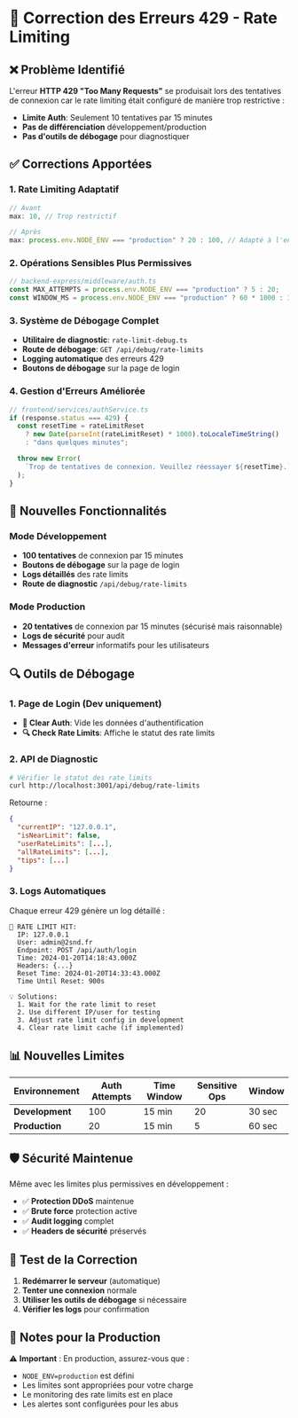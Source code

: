 # 🔧 Correction des Erreurs 429 - Rate Limiting

## ❌ Problème Identifié

L'erreur **HTTP 429 "Too Many Requests"** se produisait lors des tentatives de connexion car le rate limiting était configuré de manière trop restrictive :

- **Limite Auth**: Seulement 10 tentatives par 15 minutes
- **Pas de différenciation** développement/production
- **Pas d'outils de débogage** pour diagnostiquer

## ✅ Corrections Apportées

### 1. **Rate Limiting Adaptatif**

```typescript
// Avant
max: 10, // Trop restrictif

// Après
max: process.env.NODE_ENV === "production" ? 20 : 100, // Adapté à l'environnement
```

### 2. **Opérations Sensibles Plus Permissives**

```typescript
// backend-express/middleware/auth.ts
const MAX_ATTEMPTS = process.env.NODE_ENV === "production" ? 5 : 20;
const WINDOW_MS = process.env.NODE_ENV === "production" ? 60 * 1000 : 30 * 1000;
```

### 3. **Système de Débogage Complet**

- **Utilitaire de diagnostic**: `rate-limit-debug.ts`
- **Route de débogage**: `GET /api/debug/rate-limits`
- **Logging automatique** des erreurs 429
- **Boutons de débogage** sur la page de login

### 4. **Gestion d'Erreurs Améliorée**

```typescript
// frontend/services/authService.ts
if (response.status === 429) {
  const resetTime = rateLimitReset
    ? new Date(parseInt(rateLimitReset) * 1000).toLocaleTimeString()
    : "dans quelques minutes";

  throw new Error(
    `Trop de tentatives de connexion. Veuillez réessayer ${resetTime}.`,
  );
}
```

## 🚀 Nouvelles Fonctionnalités

### Mode Développement

- **100 tentatives** de connexion par 15 minutes
- **Boutons de débogage** sur la page de login
- **Logs détaillés** des rate limits
- **Route de diagnostic** `/api/debug/rate-limits`

### Mode Production

- **20 tentatives** de connexion par 15 minutes (sécurisé mais raisonnable)
- **Logs de sécurité** pour audit
- **Messages d'erreur** informatifs pour les utilisateurs

## 🔍 Outils de Débogage

### 1. **Page de Login (Dev uniquement)**

- **🧹 Clear Auth**: Vide les données d'authentification
- **🔍 Check Rate Limits**: Affiche le statut des rate limits

### 2. **API de Diagnostic**

```bash
# Vérifier le statut des rate limits
curl http://localhost:3001/api/debug/rate-limits
```

Retourne :

```json
{
  "currentIP": "127.0.0.1",
  "isNearLimit": false,
  "userRateLimits": [...],
  "allRateLimits": [...],
  "tips": [...]
}
```

### 3. **Logs Automatiques**

Chaque erreur 429 génère un log détaillé :

```
🚨 RATE LIMIT HIT:
  IP: 127.0.0.1
  User: admin@2snd.fr
  Endpoint: POST /api/auth/login
  Time: 2024-01-20T14:18:43.000Z
  Headers: {...}
  Reset Time: 2024-01-20T14:33:43.000Z
  Time Until Reset: 900s

💡 Solutions:
  1. Wait for the rate limit to reset
  2. Use different IP/user for testing
  3. Adjust rate limit config in development
  4. Clear rate limit cache (if implemented)
```

## 📊 Nouvelles Limites

| Environnement   | Auth Attempts | Time Window | Sensitive Ops | Window |
| --------------- | ------------- | ----------- | ------------- | ------ |
| **Development** | 100           | 15 min      | 20            | 30 sec |
| **Production**  | 20            | 15 min      | 5             | 60 sec |

## 🛡️ Sécurité Maintenue

Même avec les limites plus permissives en développement :

- ✅ **Protection DDoS** maintenue
- ✅ **Brute force** protection active
- ✅ **Audit logging** complet
- ✅ **Headers de sécurité** préservés

## 🔄 Test de la Correction

1. **Redémarrer le serveur** (automatique)
2. **Tenter une connexion** normale
3. **Utiliser les outils de débogage** si nécessaire
4. **Vérifier les logs** pour confirmation

## 📝 Notes pour la Production

⚠️ **Important** : En production, assurez-vous que :

- `NODE_ENV=production` est défini
- Les limites sont appropriées pour votre charge
- Le monitoring des rate limits est en place
- Les alertes sont configurées pour les abus
